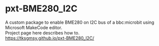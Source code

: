 # pxt-BME280_I2C
A custom package to enable BME280 on I2C bus of a bbc:microbit using Microsoft MakeCode editor.  
Project page here describes how to.  
https://tksgmsy.github.io/pxt-BME280_I2C/  

